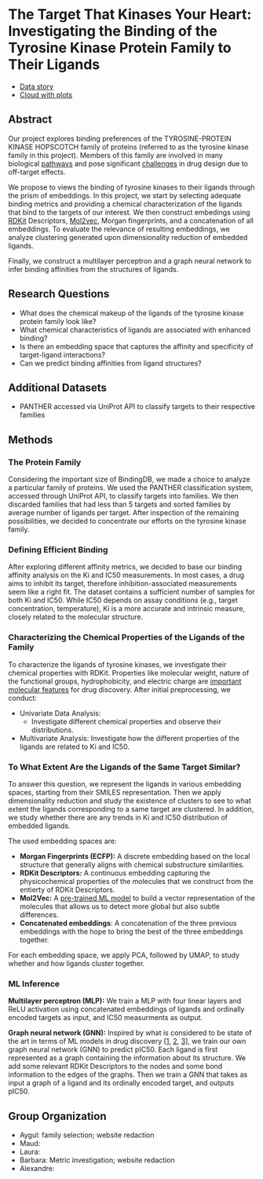 # The Target That Kinases Your Heart: Investigating the Binding of the Tyrosine Kinase Protein Family to Their Ligands

* [Data story](https://epfl-ada.github.io/ada-2024-project-laambada/)
* [Cloud with plots](https://drive.google.com/drive/folders/1I1yEa0xd_tJtfgWgKuvr7xtn3u0SQR-C)

## Abstract
Our project explores binding preferences of the TYROSINE-PROTEIN KINASE HOPSCOTCH family of proteins (referred to as the tyrosine kinase family in this project). Members of this family are involved in many biological [pathways](https://pubmed.ncbi.nlm.nih.gov/33430292/) and pose significant [challenges](https://genesdev.cshlp.org/content/17/24/2998.full.pdf) in drug design due to off-target effects.

We propose to views the binding of tyrosine kinases to their ligands through the prism of embeddings. In this project, we start by selecting adequate binding metrics and providing a chemical characterization of the ligands that bind to the targets of our interest. We then construct embedings using [RDKit](https://www.rdkit.org/) Descriptors, [Mol2vec]((https://pubs.acs.org/doi/10.1021/acs.jcim.7b00616)), Morgan fingerprints, and a concatenation of all embeddings. To evaluate the relevance of resulting embeddings, we analyze clustering generated upon dimensionality reduction of embedded ligands.  

Finally, we construct a multilayer perceptron and a graph neural network to infer binding affinities from the structures of ligands.  

## Research Questions
- What does the chemical makeup of the ligands of the tyrosine kinase protein family look like?
- What chemical characteristics of ligands are associated with enhanced binding?
- Is there an embedding space that captures the affinity and specificity of target-ligand interactions? 
- Can we predict binding affinities from ligand structures?

## Additional Datasets
- PANTHER accessed via UniProt API to classify targets to their respective families

## Methods

### The Protein Family
Considering the important size of BindingDB, we made a choice to analyze a particular family of proteins. We used the PANTHER classification system, accessed through UniProt API, to classify targets into families. We then discarded families that had less than 5 targets and sorted families by average number of ligands per target. After inspection of the remaining possibilities, we decided to concentrate our efforts on the tyrosine kinase family.

### Defining Efficient Binding
After exploring different affinity metrics, we decided to base our binding affinity analysis on the Ki and IC50 measurements. In most cases, a drug aims to inhibit its target, therefore inhibition-associated measurements seem like a right fit. The dataset contains a sufficient number of samples for both Ki and IC50. While IC50 depends on assay conditions (e.g., target concentration, temperature), Ki is a more accurate and intrinsic measure, closely related to the molecular structure.

### Characterizing the Chemical Properties of the Ligands of the Family
To characterize the ligands of tyrosine kinases, we investigate their chemical properties with RDKit. Properties like molecular weight, nature of the functional groups, hydrophobicity, and electric charge are [important molecular features](https://pubmed.ncbi.nlm.nih.gov/24481311/) for drug discovery. After initial preprocessing, we conduct:

- Univariate Data Analysis: 
  - Investigate different chemical properties and observe their distributions.
- Multivariate Analysis: Investigate how the different properties of the ligands are related to Ki and IC50.

### To What Extent Are the Ligands of the Same Target Similar?
To answer this question, we represent the ligands in various embedding spaces, starting from their SMILES representation. Then we apply dimensionality reduction and study the existence of clusters to see to what extent the ligands corresponding to a same target are clustered. In addition, we study whether there are any trends in Ki and IC50 distribution of embedded ligands.  

The used embedding spaces are: 

- **Morgan Fingerprints (ECFP):** A discrete embedding based on the local structure that generally aligns with chemical substructure similarities.
- **RDKit Descriptors:** A continuous embedding capturing the physicochemical properties of the molecules that we construct from the entierty of RDKit Descriptors. 
- **Mol2Vec:** A [pre-trained ML model](https://github.com/samoturk/mol2vec/tree/master/examples/models) to build a vector representation of the molecules that allows us to detect more global but also subtle differences.
- **Concatenated embeddings**: A concatenation of the three previous embeddings with the hope to bring the best of the three embeddings together. 

For each embedding space, we apply PCA, followed by UMAP, to study whether and how ligands cluster together.

### ML Inference 

**Multilayer perceptron (MLP):** We train a MLP with four linear layers and ReLU activation using concatenated embeddings of ligands and ordinally encoded targets as input, and IC50 measurments as output.

**Graph neural network (GNN):** Inspired by what is considered to be state of the art in terms of ML models in drug discovery [[1](https://pubs.acs.org/doi/10.1021/acs.jcim.1c00975), [2](https://www.cell.com/cell/fulltext/S0092-8674(20)30102-1), [3](https://www.nature.com/articles/s41586-023-06887-8)], we train our own graph neural network (GNN) to predict pIC50. Each ligand is first represented as a graph containing the information about its structure. We add some relevant RDKit Descriptors to the nodes and some bond information to the edges of the graphs. Then we train a GNN that takes as input a graph of a ligand and its ordinally encoded target, and outputs pIC50.    

## Group Organization

- Aygul: family selection; website redaction
- Maud:
- Laura:
- Barbara: Metric investigation; website redaction
- Alexandre: 
